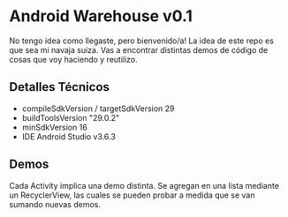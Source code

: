 # Android Warehouse v0.1
No tengo idea como llegaste, pero bienvenido/a!  La idea de este repo es que sea mi navaja suiza. Vas a encontrar distintas demos de código de cosas que voy haciendo y reutilizo.

## Detalles Técnicos
- compileSdkVersion / targetSdkVersion 29
- buildToolsVersion "29.0.2"
- minSdkVersion 16
- IDE Android Studio v3.6.3

## Demos
Cada Activity implica una demo distinta. Se agregan en una lista mediante un RecyclerView, las cuales se pueden probar a medida que se van sumando nuevas demos.
